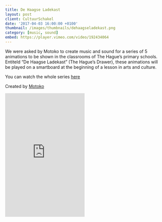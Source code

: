 ```yaml
---
title: De Haagse Ladekast
layout: post
client: CultuurSchakel
date: '2017-04-03 16:00:00 +0100'
thumbnail: /images/thumbnails/dehaagseladekast.png
category: [music, sound]
embed: https://player.vimeo.com/video/192434064
---
```


We were asked by Motoko to create music and sound for a series of 5 animations to be shown in the classrooms of The Hague’s primary schools. Entiteld “De Haagse Ladekast” (The Hague’s Drawer), these animations will be played on a smartboard at the beginning of a lesson in arts and culture.

You can watch the whole series [here](http://www.motoko.tv/en/production/animation/cultuuronderwijs-op-zijn-haags/)

Created by [Motoko](http://http://www.motoko.tv/)

<iframe id="bc" style="border: 0; width: 258px; height: 400px;" src="https://bandcamp.com/EmbeddedPlayer/album=796378032/size=large/bgcol=ffffff/linkcol=0687f5/tracklist=false/transparent=true/" seamless><a href="http://skillbard.bandcamp.com/album/de-haagse-ladekast">De Haagse Ladekast by Skillbard</a></iframe>
